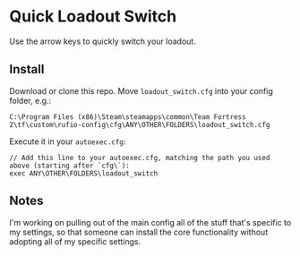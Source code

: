 # Quick Loadout Switch

Use the arrow keys to quickly switch your loadout.

## Install

Download or clone this repo. Move `loadout_switch.cfg` into your config folder, e.g.:

```
C:\Program Files (x86)\Steam\steamapps\common\Team Fortress 2\tf\custom\rufio-config\cfg\ANY\OTHER\FOLDERS\loadout_switch.cfg
```

Execute it in your `autoexec.cfg`:

```
// Add this line to your autoexec.cfg, matching the path you used above (starting after `cfg\`):
exec ANY\OTHER\FOLDERS\loadout_switch
```

## Notes

I'm working on pulling out of the main config all of the stuff that's specific to my settings, so that someone can install the core functionality without adopting all of my specific settings.
